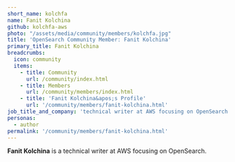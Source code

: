 ```yaml
---
short_name: kolchfa
name: Fanit Kolchina
github: kolchfa-aws
photo: "/assets/media/community/members/kolchfa.jpg"
title: 'OpenSearch Community Member: Fanit Kolchina'
primary_title: Fanit Kolchina
breadcrumbs:
  icon: community
  items:
    - title: Community
      url: /community/index.html
    - title: Members
      url: /community/members/index.html
    - title: 'Fanit Kolchina&apos;s Profile'
      url: '/community/members/fanit-kolchina.html'
job_title_and_company: 'technical writer at AWS focusing on OpenSearch'
personas:
  - author
permalink: '/community/members/fanit-kolchina.html'
---
```


**Fanit Kolchina** is a technical writer at AWS focusing on OpenSearch.